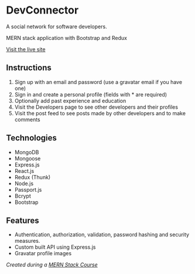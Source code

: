 # DevConnector

A social network for software developers.

MERN stack application with Bootstrap and Redux

[Visit the live site](https://gq-devconnector.herokuapp.com/)

## Instructions

1. Sign up with an email and password (use a gravatar email if you have one)
2. Sign in and create a personal profile (fields with \* are required)
3. Optionally add past experience and education
4. Visit the Developers page to see other developers and their profiles
5. Visit the post feed to see posts made by other developers and to make comments

## Technologies

- MongoDB
- Mongoose
- Express.js
- React.js
- Redux (Thunk)
- Node.js
- Passport.js
- Bcrypt
- Bootstrap

## Features

- Authentication, authorization, validation, password hashing and security measures.
- Custom built API using Express.js
- Gravatar profile images

_Created during a [MERN Stack Course](https://www.udemy.com/mern-stack-front-to-back/)_
